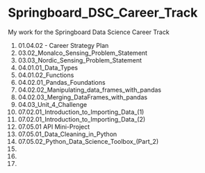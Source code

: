 # Springboard_DSC_Career_Track

My work for the Springboard Data Science Career Track

<ol><li>01.04.02 - Career Strategy Plan</li>
<li>03.02_Monalco_Sensing_Problem_Statement</li>
<li>03.03_Nordic_Sensing_Problem_Statement</li>
<li>04.01.01_Data_Types</li>
<li>04.01.02_Functions</li>
<li>04.02.01_Pandas_Foundations</li>
<li>04.02.02_Manipulating_data_frames_with_pandas</li>
<li>04.02.03_Merging_DataFrames_with_pandas</li>
<li>04.03_Unit_4_Challenge</li>
<li>07.02.01_Introduction_to_Importing_Data_(1)</li>
<li>07.02.01_Introduction_to_Importing_Data_(2)</li>
<li>07.05.01 API Mini-Project</li>
<li>07.05.01_Data_Cleaning_in_Python</li>
<li>07.05.02_Python_Data_Science_Toolbox_(Part_2)</li>
<li></li>
<li></li>
<li></li></ol>
